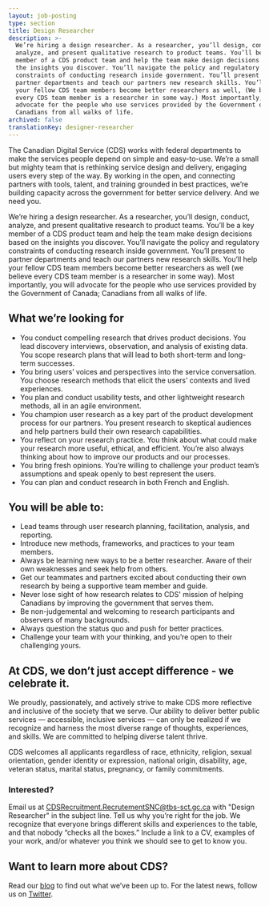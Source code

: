```yaml
---
layout: job-posting
type: section
title: Design Researcher
description: >-
  We’re hiring a design researcher. As a researcher, you’ll design, conduct,
  analyze, and present qualitative research to product teams. You’ll be a key
  member of a CDS product team and help the team make design decisions based on
  the insights you discover. You’ll navigate the policy and regulatory
  constraints of conducting research inside government. You’ll present to
  partner departments and teach our partners new research skills. You’ll help
  your fellow CDS team members become better researchers as well, (We believe
  every CDS team member is a researcher in some way.) Most importantly, you will
  advocate for the people who use services provided by the Government of Canada;
  Canadians from all walks of life.
archived: false
translationKey: designer-researcher
---
```

The Canadian Digital Service (CDS) works with federal departments to make the services people depend on simple and easy-to-use. We’re a small but mighty team that is rethinking service design and delivery, engaging users every step of the way. By working in the open, and connecting partners with tools, talent, and training grounded in best practices, we’re building capacity across the government for better service delivery. And we need you.

We’re hiring a design researcher. As a researcher, you’ll design, conduct, analyze, and present qualitative research to product teams. You’ll be a key member of a CDS product team and help the team make design decisions based on the insights you discover. You’ll navigate the policy and regulatory constraints of conducting research inside government. You’ll present to partner departments and teach our partners new research skills. You’ll help your fellow CDS team members become better researchers as well (we believe every CDS team member is a researcher in some way). Most importantly, you will advocate for the people who use services provided by the Government of Canada; Canadians from all walks of life.

## What we’re looking for

* You conduct compelling research that drives product decisions. You lead discovery interviews, observation, and analysis of existing data. You scope research plans that will lead to both short-term and long-term successes. 
* You bring users’ voices and perspectives into the service conversation. You choose research methods that elicit the users’ contexts and lived experiences. 
* You plan and conduct usability tests, and other lightweight research methods, all in an agile environment.
* You champion user research as a key part of the product development process for our partners. You present research to skeptical audiences and help partners build their own research capabilities.
* You reflect on your research practice. You think about what could make your research more useful, ethical, and efficient. You’re also always thinking about how to improve our products and our processes.
* You bring fresh opinions. You’re willing to challenge your product team’s assumptions and speak openly to best represent the users. 
* You can plan and conduct research in both French and English.

## You will be able to:

* Lead teams through user research planning, facilitation, analysis, and reporting.
* Introduce new methods, frameworks, and practices to your team members.
* Always be learning new ways to be a better researcher. Aware of their own weaknesses and seek help from others.
* Get our teammates and partners excited about conducting their own research by being a supportive team member and guide.
* Never lose sight of how research relates to CDS' mission of helping Canadians by improving the government that serves them.
* Be non-judgemental and welcoming to research participants and observers of many backgrounds.
* Always question the status quo and push for better practices.
* Challenge your team with your thinking, and you’re open to their challenging yours.

## At CDS, we don’t just accept difference - we celebrate it.
We proudly, passionately, and actively strive to make CDS more reflective and inclusive of the society that we serve. Our ability to deliver better public services — accessible, inclusive services — can only be realized if we recognize and harness the most diverse range of thoughts, experiences, and skills. We are committed to helping diverse talent thrive. 

CDS welcomes all applicants regardless of race, ethnicity, religion, sexual orientation, gender identity or expression, national origin, disability, age, veteran status, marital status, pregnancy, or family commitments.

### Interested?

Email us at [CDSRecruitment.RecrutementSNC@tbs-sct.gc.ca](mailto:CDSRecruitment.RecrutementSNC@tbs-sct.gc.ca) with "Design Researcher" in the subject line. Tell us why you’re right for the job. We recognize that everyone brings different skills and experiences to the table, and that nobody “checks all the boxes.” Include a link to a CV, examples of your work, and/or whatever you think we should see to get to know you.

## Want to learn more about CDS? 
Read our [blog](https://digital.canada.ca/blog/) to find out what we’ve been up to.
For the latest news, follow us on [Twitter](https://twitter.com/CDS_GC).
